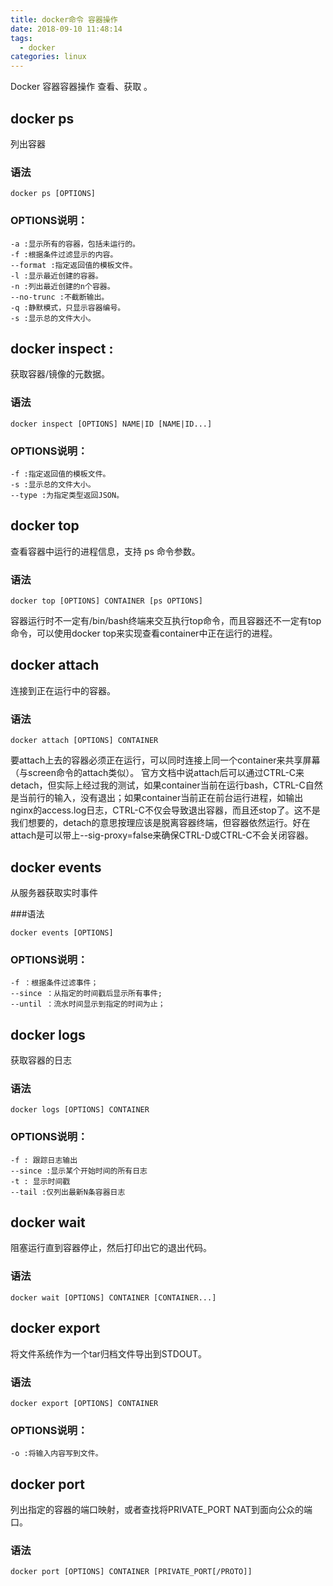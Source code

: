 ```yaml
---
title: docker命令 容器操作
date: 2018-09-10 11:48:14
tags:
  - docker
categories: linux
---
```

Docker 容器容器操作 查看、获取 。 <!-- more -->
<!-- more -->
## docker ps
列出容器
### 语法
```
docker ps [OPTIONS]
```
### OPTIONS说明：
```
-a :显示所有的容器，包括未运行的。
-f :根据条件过滤显示的内容。
--format :指定返回值的模板文件。
-l :显示最近创建的容器。
-n :列出最近创建的n个容器。
--no-trunc :不截断输出。
-q :静默模式，只显示容器编号。
-s :显示总的文件大小。
```
## docker inspect :
获取容器/镜像的元数据。
### 语法
```
docker inspect [OPTIONS] NAME|ID [NAME|ID...]
```
### OPTIONS说明：
```
-f :指定返回值的模板文件。
-s :显示总的文件大小。
--type :为指定类型返回JSON。
```
## docker top
查看容器中运行的进程信息，支持 ps 命令参数。
### 语法
```
docker top [OPTIONS] CONTAINER [ps OPTIONS]
```
容器运行时不一定有/bin/bash终端来交互执行top命令，而且容器还不一定有top命令，可以使用docker top来实现查看container中正在运行的进程。
## docker attach
连接到正在运行中的容器。
### 语法
```
docker attach [OPTIONS] CONTAINER
```
要attach上去的容器必须正在运行，可以同时连接上同一个container来共享屏幕（与screen命令的attach类似）。
官方文档中说attach后可以通过CTRL-C来detach，但实际上经过我的测试，如果container当前在运行bash，CTRL-C自然是当前行的输入，没有退出；如果container当前正在前台运行进程，如输出nginx的access.log日志，CTRL-C不仅会导致退出容器，而且还stop了。这不是我们想要的，detach的意思按理应该是脱离容器终端，但容器依然运行。好在attach是可以带上--sig-proxy=false来确保CTRL-D或CTRL-C不会关闭容器。

## docker events
从服务器获取实时事件

###语法
```
docker events [OPTIONS]
```
### OPTIONS说明：
```
-f ：根据条件过滤事件；
--since ：从指定的时间戳后显示所有事件;
--until ：流水时间显示到指定的时间为止；
```
## docker logs
获取容器的日志

### 语法
```
docker logs [OPTIONS] CONTAINER
```
### OPTIONS说明：
```
-f : 跟踪日志输出
--since :显示某个开始时间的所有日志
-t : 显示时间戳
--tail :仅列出最新N条容器日志
```
## docker wait
阻塞运行直到容器停止，然后打印出它的退出代码。

### 语法
```
docker wait [OPTIONS] CONTAINER [CONTAINER...]
```
## docker export
将文件系统作为一个tar归档文件导出到STDOUT。

### 语法
```
docker export [OPTIONS] CONTAINER
```
### OPTIONS说明：
```
-o :将输入内容写到文件。
```
## docker port
列出指定的容器的端口映射，或者查找将PRIVATE_PORT NAT到面向公众的端口。
### 语法
```
docker port [OPTIONS] CONTAINER [PRIVATE_PORT[/PROTO]]
```
